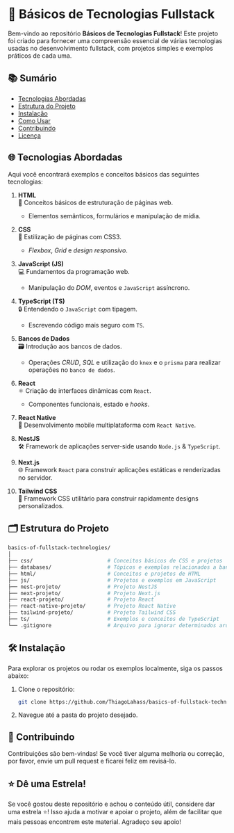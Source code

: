 # 🚀 Básicos de Tecnologias Fullstack

Bem-vindo ao repositório **Básicos de Tecnologias Fullstack**! Este projeto foi criado para fornecer uma compreensão essencial de várias tecnologias usadas no desenvolvimento fullstack, com projetos simples e exemplos práticos de cada uma.

## 📚 Sumário
- [Tecnologias Abordadas](#tecnologias-abordadas)
- [Estrutura do Projeto](#estrutura-do-projeto)
- [Instalação](#instalação)
- [Como Usar](#como-usar)
- [Contribuindo](#contribuindo)
- [Licença](#licença)

## 🌐 Tecnologias Abordadas

Aqui você encontrará exemplos e conceitos básicos das seguintes tecnologias:

1. **HTML**  
   📄 Conceitos básicos de estruturação de páginas web.  
   - Elementos semânticos, formulários e manipulação de mídia.

2. **CSS**  
   🎨 Estilização de páginas com CSS3.  
   - *Flexbox*, *Grid* e *design responsivo*.  
   
3. **JavaScript (JS)**  
   💻 Fundamentos da programação web.  
   - Manipulação do *DOM*, eventos e `JavaScript` assíncrono.  

4. **TypeScript (TS)**  
   🔒 Entendendo o `JavaScript` com tipagem.  
   - Escrevendo código mais seguro com `TS`.

5. **Bancos de Dados**  
   🗃️ Introdução aos bancos de dados.  
   - Operações *CRUD*, *SQL* e utilização do `knex` e o `prisma` para realizar operações no `banco de dados`.

6. **React**  
   ⚛️ Criação de interfaces dinâmicas com `React`.  
   - Componentes funcionais, estado e *hooks*.

7. **React Native**  
   📱 Desenvolvimento mobile multiplataforma com `React Native`.

8. **NestJS**  
   🛠️ Framework de aplicações server-side usando `Node.js` & `TypeScript`.

9. **Next.js**  
   🌐 Framework `React` para construir aplicações estáticas e renderizadas no servidor.

10. **Tailwind CSS**  
    🎨 Framework CSS utilitário para construir rapidamente designs personalizados.

## 🗂️ Estrutura do Projeto

```bash
basics-of-fullstack-technologies/
│
├── css/                        # Conceitos básicos de CSS e projetos
├── databases/                  # Tópicos e exemplos relacionados a bancos de dados
├── html/                       # Conceitos e projetos de HTML
├── js/                         # Projetos e exemplos em JavaScript
├── nest-projeto/               # Projeto NestJS
├── next-projeto/               # Projeto Next.js
├── react-projeto/              # Projeto React
├── react-native-projeto/       # Projeto React Native
├── tailwind-projeto/           # Projeto Tailwind CSS
├── ts/                         # Exemplos e conceitos de TypeScript
└── .gitignore                  # Arquivo para ignorar determinados arquivos no Git
```

## 🛠️ Instalação

Para explorar os projetos ou rodar os exemplos localmente, siga os passos abaixo:

1. Clone o repositório:

   ```bash
   git clone https://github.com/ThiagoLahass/basics-of-fullstack-technologies.git
   ```

2. Navegue até a pasta do projeto desejado.

## 🤝 Contribuindo

Contribuições são bem-vindas! Se você tiver alguma melhoria ou correção, por favor, envie um pull request e ficarei feliz em revisá-lo.

## ⭐ Dê uma Estrela!

Se você gostou deste repositório e achou o conteúdo útil, considere dar uma estrela ⭐! Isso ajuda a motivar e apoiar o projeto, além de facilitar que mais pessoas encontrem este material. Agradeço seu apoio!